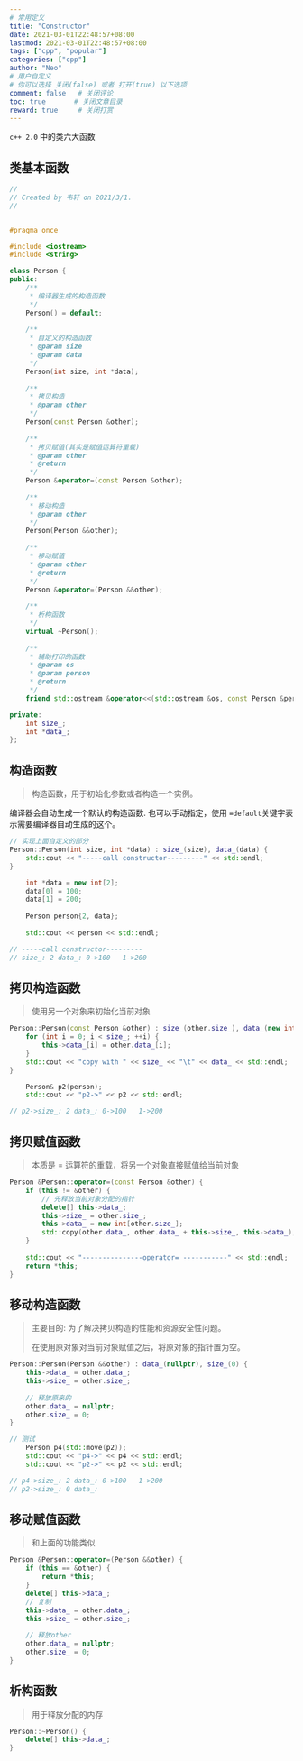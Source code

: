 ```yaml
---
# 常用定义
title: "Constructor"
date: 2021-03-01T22:48:57+08:00
lastmod: 2021-03-01T22:48:57+08:00
tags: ["cpp", "popular"] 
categories: ["cpp"]             
author: "Neo"          
# 用户自定义
# 你可以选择 关闭(false) 或者 打开(true) 以下选项
comment: false   # 关闭评论
toc: true       # 关闭文章目录
reward: true	 # 关闭打赏
---
```


`c++ 2.0` 中的类六大函数 

<!--more-->

## 类基本函数

```c++
//
// Created by 韦轩 on 2021/3/1.
//


#pragma once

#include <iostream>
#include <string>

class Person {
public:
	/**
	 * 编译器生成的构造函数
	 */
	Person() = default;
	
	/**
	 * 自定义的构造函数
	 * @param size
	 * @param data
	 */
	Person(int size, int *data);
	
	/**
	 * 拷贝构造
	 * @param other
	 */
	Person(const Person &other);
	
	/**
	 * 拷贝赋值(其实是赋值运算符重载)
	 * @param other
	 * @return
	 */
	Person &operator=(const Person &other);
	
	/**
	 * 移动构造
	 * @param other
	 */
	Person(Person &&other);
	
	/**
	 * 移动赋值
	 * @param other
	 * @return
	 */
	Person &operator=(Person &&other);
	
	/**
	 * 析构函数
	 */
	virtual ~Person();
	
	/**
	 * 辅助打印的函数
	 * @param os
	 * @param person
	 * @return
	 */
	friend std::ostream &operator<<(std::ostream &os, const Person &person);

private:
	int size_;
	int *data_;
};
```

## 构造函数 

>    构造函数，用于初始化参数或者构造一个实例。

编译器会自动生成一个默认的构造函数. 也可以手动指定，使用 `=default`关键字表示需要编译器自动生成的这个。

```c++
// 实现上面自定义的部分 	
Person::Person(int size, int *data) : size_(size), data_(data) {
	std::cout << "-----call constructor---------" << std::endl;
}

	int *data = new int[2];
	data[0] = 100;
	data[1] = 200;
	
	Person person{2, data};
	
	std::cout << person << std::endl;

// -----call constructor---------
// size_: 2 data_: 0->100	1->200	
```

## 拷贝构造函数

>   使用另一个对象来初始化当前对象

```c++
Person::Person(const Person &other) : size_(other.size_), data_(new int[other.size_]) {
	for (int i = 0; i < size_; ++i) {
		this->data_[i] = other.data_[i];
	}
	std::cout << "copy with " << size_ << "\t" << data_ << std::endl;
}

	Person& p2(person);
	std::cout << "p2->" << p2 << std::endl;

// p2->size_: 2 data_: 0->100	1->200	
```

## 拷贝赋值函数 

>   本质是 = 运算符的重载，将另一个对象直接赋值给当前对象 

```c++
Person &Person::operator=(const Person &other) {
	if (this != &other) {
		// 先释放当前对象分配的指针
		delete[] this->data_;
		this->size_ = other.size_;
		this->data_ = new int[other.size_];
		std::copy(other.data_, other.data_ + this->size_, this->data_);
	}
	
	std::cout << "---------------operator= -----------" << std::endl;
	return *this;
}
```

## 移动构造函数

>   主要目的: 为了解决拷贝构造的性能和资源安全性问题。
>
>   在使用原对象对当前对象赋值之后，将原对象的指针置为空。

```c++
Person::Person(Person &&other) : data_(nullptr), size_(0) {
	this->data_ = other.data_;
	this->size_ = other.size_;
	
	// 释放原来的
	other.data_ = nullptr;
	other.size_ = 0;
}

// 测试
	Person p4(std::move(p2));
	std::cout << "p4->" << p4 << std::endl;
	std::cout << "p2->" << p2 << std::endl;

// p4->size_: 2 data_: 0->100	1->200	
// p2->size_: 0 data_: 
```

## 移动赋值函数

>   和上面的功能类似 

```c++
Person &Person::operator=(Person &&other) {
	if (this == &other) {
		return *this;
	}
	delete[] this->data_;
	// 复制
	this->data_ = other.data_;
	this->size_ = other.size_;
	
	// 释放other
	other.data_ = nullptr;
	other.size_ = 0;
}
```

## 析构函数

>   用于释放分配的内存 

```c++
Person::~Person() {
	delete[] this->data_;
}
```


